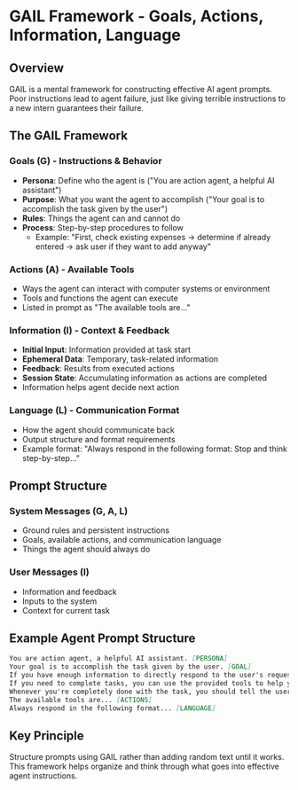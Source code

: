 # GAIL Framework - Goals, Actions, Information, Language

## Overview

GAIL is a mental framework for constructing effective AI agent prompts. Poor instructions lead to agent failure, just like giving terrible instructions to a new intern guarantees their failure.

## The GAIL Framework

### Goals (G) - Instructions & Behavior

- **Persona**: Define who the agent is ("You are action agent, a helpful AI assistant")
- **Purpose**: What you want the agent to accomplish ("Your goal is to accomplish the task given by the user")
- **Rules**: Things the agent can and cannot do
- **Process**: Step-by-step procedures to follow
  - Example: "First, check existing expenses → determine if already entered → ask user if they want to add anyway"

### Actions (A) - Available Tools

- Ways the agent can interact with computer systems or environment
- Tools and functions the agent can execute
- Listed in prompt as "The available tools are..."

### Information (I) - Context & Feedback

- **Initial Input**: Information provided at task start
- **Ephemeral Data**: Temporary, task-related information
- **Feedback**: Results from executed actions
- **Session State**: Accumulating information as actions are completed
- Information helps agent decide next action

### Language (L) - Communication Format

- How the agent should communicate back
- Output structure and format requirements
- Example format: "Always respond in the following format: Stop and think step-by-step..."

## Prompt Structure

### System Messages (G, A, L)

- Ground rules and persistent instructions
- Goals, available actions, and communication language
- Things the agent should always do

### User Messages (I)

- Information and feedback
- Inputs to the system
- Context for current task

## Example Agent Prompt Structure

```md
You are action agent, a helpful AI assistant. [PERSONA]
Your goal is to accomplish the task given by the user. [GOAL]
If you have enough information to directly respond to the user's request, you should do so. [PROCESS]
If you need to complete tasks, you can use the provided tools to help you. [PROCESS]
Whenever you're completely done with the task, you should tell the user the result and terminate the conversation. [PROCESS]
The available tools are... [ACTIONS]
Always respond in the following format... [LANGUAGE]
```

## Key Principle

Structure prompts using GAIL rather than adding random text until it works. This framework helps organize and think through what goes into effective agent instructions.
